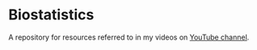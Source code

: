 # Biostatistics
A repository for resources referred to in my videos on [YouTube channel](https://www.youtube.com/channel/UCAI9XVDrTRsT2cjdFLaTnBw/videos).

